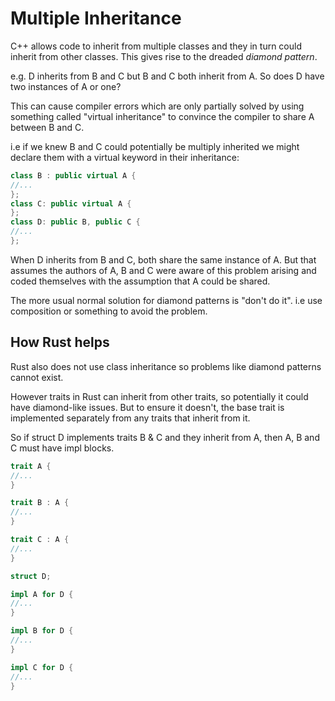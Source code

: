 # Multiple Inheritance

C++ allows code to inherit from multiple classes and they in turn could inherit from other classes. This gives rise to the dreaded _diamond pattern_.

e.g. D inherits from B and C but B and C both inherit from A. So does D have two instances of A or one?

This can cause compiler errors which are only partially solved by using something called "virtual inheritance" to convince the compiler to share A between B and C.

i.e if we knew B and C could potentially be multiply inherited we might declare them with a virtual keyword in their inheritance:

```c++
class B : public virtual A {
//...
};
class C: public virtual A {
};
class D: public B, public C {
//...
};
```

When D inherits from B and C, both share the same instance of A. But that assumes the authors of A, B and C were aware of this problem arising and coded themselves with the assumption that A could be shared.

The more usual normal solution for diamond patterns is "don't do it". i.e use composition or something to avoid the problem.

## How Rust helps

Rust also does not use class inheritance so problems like diamond patterns cannot exist.

However traits in Rust can inherit from other traits, so potentially it could have diamond-like issues. But to ensure it doesn't, the base trait is implemented separately from any traits that inherit from it.

So if struct D implements traits B & C and they inherit from A, then A, B and C must have impl blocks.

```rust
trait A {
//...
}

trait B : A {
//...
}

trait C : A {
//...
}

struct D;

impl A for D {
//...
}

impl B for D {
//...
}

impl C for D {
//...
}
```
